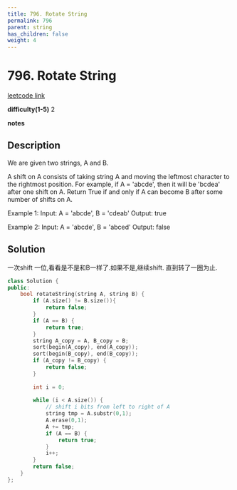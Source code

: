 ```yaml
---
title: 796. Rotate String
permalink: 796
parent: string
has_children: false
weight: 4
---
```

# 796. Rotate String
[leetcode link](https://leetcode.com/problems/rotate-string/)

**difficulty(1-5)** 
2

**notes**   


## Description
We are given two strings, A and B.

A shift on A consists of taking string A and moving the leftmost character to the rightmost position. For example, if A = 'abcde', then it will be 'bcdea' after one shift on A. Return True if and only if A can become B after some number of shifts on A.

Example 1:
Input: A = 'abcde', B = 'cdeab'
Output: true

Example 2:
Input: A = 'abcde', B = 'abced'
Output: false

## Solution
一次shift 一位,看看是不是和B一样了.如果不是,继续shift. 直到转了一圈为止.
```c++
class Solution {
public:
    bool rotateString(string A, string B) {
        if (A.size() != B.size()){
            return false;
        }
        if (A == B) {
            return true;
        }
        string A_copy = A, B_copy = B;
        sort(begin(A_copy), end(A_copy));
        sort(begin(B_copy), end(B_copy));
        if (A_copy != B_copy) {
            return false;
        }
        
        int i = 0;
        
        while (i < A.size()) {
            // shift i bits from left to right of A
            string tmp = A.substr(0,1);
            A.erase(0,1);
            A += tmp;
            if (A == B) {
                return true;
            }
            i++;
        }
        return false;
    }
};
```

<!-- 
Default label
{: .label }

Blue label
{: .label .label-blue }

Stable
{: .label .label-green }

New release
{: .label .label-purple }

Coming soon
{: .label .label-yellow }

Deprecated
{: .label .label-red } -->
